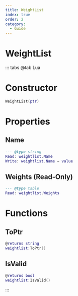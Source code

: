 ```yaml
---
title: WeightList
index: true
order: 2
category:
  - Guide
---
```


# WeightList

::: tabs
@tab Lua
# Constructor
```lua
WeightList(ptr)
```
# Properties
## Name 
```lua
--- @type string
Read: weightlist.Name
Write: weightlist.Name = value
```
## Weights (Read-Only)
```lua
--- @type table
Read: weightlist.Weights
```
# Functions
## ToPtr
```lua
@returns string
weightlist:ToPtr()
```
## IsValid
```lua
@returns bool
weightlist:IsValid()
```

:::